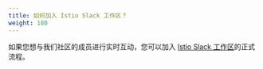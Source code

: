 ```yaml
---
title: 如何加入 Istio Slack 工作区？
weight: 180
---
```


如果您想与我们社区的成员进行实时互动，您可以加入 [Istio Slack 工作区](https://slack.istio.io)的正式流程。
